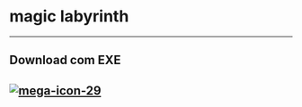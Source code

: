 # magic labyrinth
 
***

## Download com EXE
## [![mega-icon-29](https://user-images.githubusercontent.com/64045767/109506235-2d54d600-7a7c-11eb-91f8-1035ed7b00f2.jpg)](https://mega.nz/file/izw2AQoS#lfyfOSGf1Ac0XcoiCO2kTjQgur8ypx5nIgZZCd7RfDQ)
